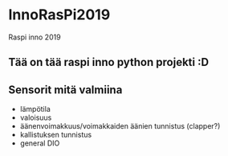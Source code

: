 # InnoRasPi2019
Raspi inno 2019
## Tää on tää raspi inno python projekti :D

## Sensorit mitä valmiina
- lämpötila
- valoisuus
- äänenvoimakkuus/voimakkaiden äänien tunnistus (clapper?)
- kallistuksen tunnistus
- general DIO